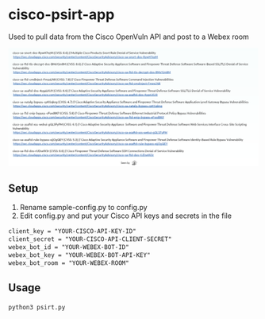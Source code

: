 # cisco-psirt-app
Used to pull data from the Cisco OpenVuln API and post to a Webex room

![Screenshot of messages posted to Webex space](webex.png)

## Setup
1. Rename sample-config.py to config.py
2. Edit config.py and put your Cisco API keys and secrets in the file

```
client_key = "YOUR-CISCO-API-KEY-ID"
client_secret = "YOUR-CISCO-API-CLIENT-SECRET"
webex_bot_id = "YOUR-WEBEX-BOT-ID"
webex_bot_key = "YOUR-WEBEX-BOT-API-KEY"
webex_bot_room = "YOUR-WEBEX-ROOM"
```

## Usage
`python3 psirt.py`
